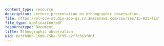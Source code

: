 ```yaml
---
content_type: resource
description: Lecture presentation on ethnographic observation.
file: https://ol-ocw-studio-app-qa.s3.amazonaws.com/courses/15-821-listening-to-the-customer-fall-2002/0e5fb90b160875ba3f95a2f7c5b3fd6f_observation.pdf
file_type: application/pdf
resourcetype: Document
title: Ethnographic observation
uid: 0e5fb90b-1608-75ba-3f95-a2f7c5b3fd6f
---
```

